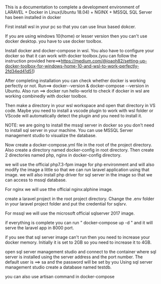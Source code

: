 This is a documentation to complete a development environment of LARAVEL + Docker in Linux(Ubuntu 18.04) + NGINX + MSSQL
SQL Server has been installed in docker

First install wsl in your pc so that you can use linux based dokcer.


If you are using windows 10(home) or lesser version then you can't use docker desktop. you have to use docker toolbox.


Install docker and docker-compose in wsl. You also have to configure your docker so that it can work with docker toolbox.(you can follow the instruction provided here==>https://medium.com/@joaoh82/setting-up-docker-toolbox-for-windows-home-10-and-wsl-to-work-perfectly-2fd34ed41d51)

After completing installation you can check whether docker is working perfectly or not.
Run==> docker--version & docker-compose --version in Ubuntu.
Also run ==> docker run hello-world to check if docker in wsl are working combinedly with docker toolbox.

Then make a directory in your wsl workspace and open that directory in VS code. Maybe you need to install a vscode plugin to work with wsl folder or VScode will automatically detect the plugin and you need to install it.

NOTE: we are going to install the mssql server in docker so you don't need to install sql server in your machine. You can use MSSQL Server management studio to visualize the database.

Now create a docker-compose.yml file in the root of the project directory.
Also create a directory named docker-config in root directory.
Then create 2 directories named php, nginx in docker-config directory.

we will use the official php7.3-fpm image for php environment and will also modify the image a little so that we can run laravel application using that image.
we will also install php driver for sql server in the image so that we can access to mssql database.

For nginx we will use tthe official nginx:alphine image.

create a laravel project in the root project directory.
Change the .env folder in your laravel project folder and put the credential for sqlsrv.

For mssql we will use the microsoft official sqlserver 2017 image.


if everything is complete you can run " docker-compose up -d " and it will serve the laravel app in 8000 port.

if you see that sql server image can't run then you need to increase your docker memory. Initially it is set to 2GB so you need to increase it to 4GB.

open sql server management studio and connect to the container where sql server is installed using the server address and the port number. The default user is ==> sa and the password will be set by you
Using sql server management studio create a database named testdb.

you can also use artisan command in docker-compose





